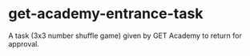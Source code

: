# get-academy-entrance-task
A task (3x3 number shuffle game) given by GET Academy to return for approval.
